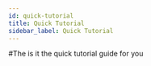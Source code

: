 ```yaml
---
id: quick-tutorial
title: Quick Tutorial
sidebar_label: Quick Tutorial
---
```


#The is it the quick tutorial guide for you